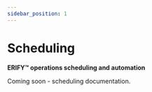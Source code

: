 ```yaml
---
sidebar_position: 1
---
```


# Scheduling

**ERIFY™ operations scheduling and automation**

Coming soon - scheduling documentation.